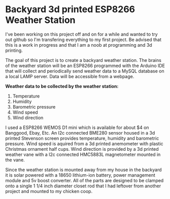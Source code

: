 # Backyard 3d printed ESP8266 Weather Station

I've been working on this project off and on for a while and wanted to try out github so I'm transfering everything to my first project. Be advised that this is a work in progress and that I am a noob at programming and 3d printing.

The goal of this project is to create a backyard weather station. The brains of the weather station will be an ESP8266 programmed with the Arduino IDE that will collect and periodically send weather data to a MySQL database on a local LAMP server. Data will be accessible from a webpage.

__Weather data to be collected by the weather station:__

  1. Temperature
  2. Humidity
  3. Barometric pressure
  4. Wind speed
  5. Wind direction
  
I used a ESP8266 WEMOS D1 mini which is available for about $4 on Banggood, Ebay, Etc. An I2c connected BME280 sensor housed in a 3d printed Stevenson screen provides temperature, humidity and barometric pressure.  Wind speed is aquired from a 3d printed anemometer with plastic Christmas ornament half cups.  Wind direction is provided by a 3d printed weather vane with a I2c connected HMC5883L magnetometer mounted in the vane. 

Since the weather station is mounted away from my house in the backyard it is solar powered with a 18650 lithium-ion battery, power management module and 5v boost converter. All of the parts are designed to be clamped onto a single 1 1/4 inch diameter closet rod that I had leftover from another project and mounted to my chicken coop.
